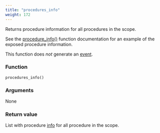 ```yaml
---
title: "procedures_info"
weight: 172
---
```


Returns procedure information for all procedures in the scope.

See the [procedure_info()](../procedure_info) function documentation for an example of the exposed procedure information.

This function does *not* generate an [event](../../overview/events).

### Function
`procedures_info()`

### Arguments
None

### Return value
List with procedure [info](../../data-types/info) for all procedure in the scope.
